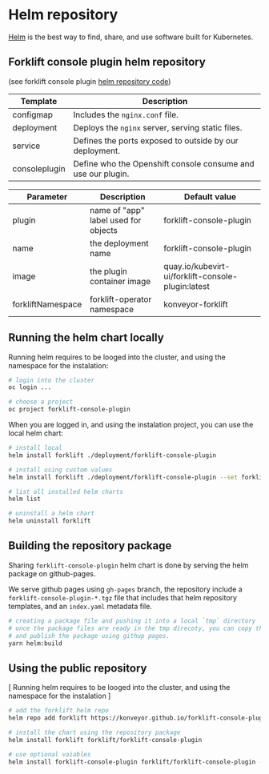 # Helm repository

[Helm](https://helm.sh/) is the best way to find, share, and use software built for Kubernetes.

## Forklift console plugin helm repository

(see forklift console plugin [helm repository code](/deployment/forklift-console-plugin))

| Template | Description |
|-----------|-------------|
| configmap | Includes the `nginx.conf` file. |
| deployment | Deploys the `nginx` server, serving static files. |
| service | Defines the ports exposed to outside by our deployment. |
| consoleplugin | Define who the Openshift console consume and use our plugin. |

| Parameter | Description | Default value |
|-----------|-------------|---------------|
| plugin | name of "app" label used for objects |  forklift-console-plugin
| name | the deployment name | forklift-console-plugin
| image | the plugin container image | quay.io/kubevirt-ui/forklift-console-plugin:latest
| forkliftNamespace | forklift-operator namespace | konveyor-forklift

## Running the helm chart locally

Running helm requires to be looged into the cluster, and using the namespace for the instalation:

```bash
# login into the cluster
oc login ... 

# choose a project
oc project forklift-console-plugin
```

When you are logged in, and using the instalation project, you can use the local helm chart:

```bash
# install local
helm install forklift ./deployment/forklift-console-plugin

# install using custom values
helm install forklift ./deployment/forklift-console-plugin --set forkliftNamespace=openshift-mtv

# list all installed helm charts
helm list

# uninstall a helm chart
helm uninstall forklift
```

## Building the repository package

Sharing `forklift-console-plugin` helm chart is done by serving the helm package on github-pages.

We serve github pages using `gh-pages` branch, the repository include a `forklift-console-plugin-*.tgz` file that includes that helm repository templates, and an `index.yaml` metadata file.

``` bash
# creating a package file and pushing it into a local `tmp` directory
# once the package files are ready in the tmp direcoty, you can copy them to the gh-pages branch
# and publish the package using githup pages.
yarn helm:build
```

## Using the public repository

[ Running helm requires to be looged into the cluster, and using the namespace for the instalation ]

```bash
# add the forklift helm repo
helm repo add forklift https://konveyor.github.io/forklift-console-plugin

# install the chart using the repository package
helm install forklift forklift/forklift-console-plugin

# use optional vaiables
helm install forklift-console-plugin forklift/forklift-console-plugin --set forkliftNamespace=openshift-mtv
```
